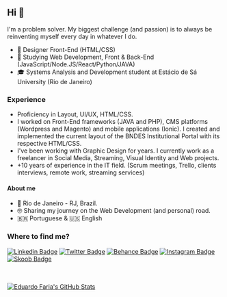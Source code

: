 ## Hi 🤘
I'm a problem solver. My biggest challenge (and passion) is to always be reinventing myself every day in whatever I do.

- 💼 Designer Front-End (HTML/CSS)
- 🔎 Studying Web Development, Front & Back-End (JavaScript/Node.JS/React/Python/JAVA)
- 🎓 Systems Analysis and Development student at Estácio de Sá University (Rio de Janeiro)

### Experience
- Proficiency in Layout, UI/UX, HTML/CSS.
- I worked on Front-End frameworks (JAVA and PHP), CMS platforms (Wordpress and Magento) and mobile applications (Ionic). I created and implemented the current layout of the BNDES Institutional Portal with its respective HTML/CSS.
- I've been working with Graphic Design for years. I currently work as a freelancer in Social Media, Streaming, Visual Identity and Web projects.
- +10 years of experience in the IT field. (Scrum meetings, Trello, clients interviews, remote work, streaming services)

#### About me
- 📍 Rio de Janeiro - RJ, Brazil.
- 🤓 Sharing my journey on the Web Development (and personal) road.
- 🇧🇷 Portuguese & 🇺🇸 English

### Where to find me?
[![Linkedin Badge](https://img.shields.io/badge/-Eduardo%20Faria-blue?style=flat-square&logo=Linkedin&logoColor=white&link=https://www.linkedin.com/in/criativos/)](https://www.linkedin.com/in/criativos/) [![Twitter Badge](https://img.shields.io/badge/-@OlaEduTV-00acee?style=flat-square&logo=Twitter&logoColor=white&link=https://twitter.com/OlaEduTV)](https://twitter.com/OlaEduTV) [![Behance Badge](https://img.shields.io/badge/-Meu%20Portf%C3%B3lio-333333?style=flat-square&logo=Behance&logoColor=white&link=https://www.behance.net/criativos)](https://www.behance.net/criativos) [![Instagram Badge](https://img.shields.io/badge/-@OlaEduTV-D60187?style=flat-square&logo=Instagram&logoColor=white&link=https://www.instagram.com/OlaEduTv/)](https://www.instagram.com/OlaEduTv/) [![Skoob Badge](https://img.shields.io/badge/-Skoob-0087bf?style=flat-square&logo=ReadMe&logoColor=white&link=https://www.skoob.com.br/usuario/9827484)](https://www.skoob.com.br/usuario/9827484)


<br><br>
<a href="https://github.com/eduardofaria?tab=repositories">
  <img align="center" src="https://github-readme-stats.vercel.app/api/top-langs/?username=eduardofaria&layout=compact&theme=dracula&locale=en" alt="Eduardo Faria's GitHub Stats" />
</a>


